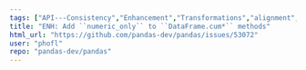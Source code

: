 ```yaml
---
tags: ["API---Consistency","Enhancement","Transformations","alignment","data-analysis","data-science","flexible","pandas","python"]
title: "ENH: Add ``numeric_only`` to ``DataFrame.cum*`` methods"
html_url: "https://github.com/pandas-dev/pandas/issues/53072"
user: "phofl"
repo: "pandas-dev/pandas"
---
```


